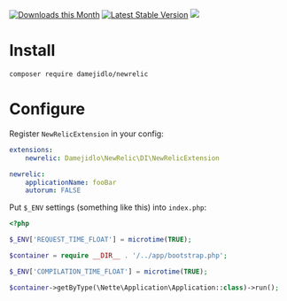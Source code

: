 [![Downloads this Month](https://img.shields.io/packagist/dm/damejidlo/newrelic.svg)](https://packagist.org/packages/damejidlo/newrelic)
[![Latest Stable Version](https://poser.pugx.org/damejidlo/newrelic/v/stable)](https://github.com/damejidlo/newrelic/releases)
![](https://travis-ci.org/damejidlo/newrelic.svg?branch=master)

# Install
```
composer require damejidlo/newrelic
```

# Configure

Register `NewRelicExtension` in your config:
```yaml
extensions:
    newrelic: Damejidlo\NewRelic\DI\NewRelicExtension

newrelic:
	applicationName: fooBar
	autorum: FALSE
```

Put `$_ENV` settings (something like this) into `index.php`:
```php
<?php

$_ENV['REQUEST_TIME_FLOAT'] = microtime(TRUE);

$container = require __DIR__ . '/../app/bootstrap.php';

$_ENV['COMPILATION_TIME_FLOAT'] = microtime(TRUE);

$container->getByType(\Nette\Application\Application::class)->run();
```

